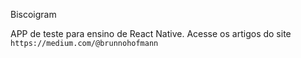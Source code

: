Biscoigram

APP de teste para ensino de React Native.
Acesse os artigos do site `https://medium.com/@brunnohofmann`

